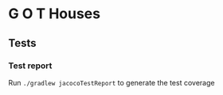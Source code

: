 # G O T Houses

## Tests

### Test report
Run `./gradlew jacocoTestReport` to generate the test coverage